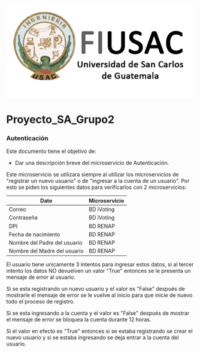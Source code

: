 ![Help Builder Web Site](../../Img/Logo.png)
# Proyecto_SA_Grupo2
### Autenticación
Este documento tiene el objetivo de:
<br>
* Dar una descripción breve del microservicio de Autenticación.

Este microservicio se utilizara siempre al utilizar los microservicios de "registrar un nuevo usuario" o de "ingresar a la cuenta de un usuario". Por esto se piden los siguientes datos para verificarlos con 2 microservicios:

<table>
<thead>
	<tr>
		<th>Dato</th>
		<th>Microservicio</th>
	</tr>
</thead>
<tbody>
	<tr>
		<td>Correo</td>
		<td>BD iVoting</td>
	</tr>
	<tr>
		<td>Contraseña</td>
		<td>BD iVoting</td>
	</tr>
	<tr>
		<td>DPI</td>
		<td>BD RENAP</td>
	</tr>
	<tr>
		<td>Fecha de nacimiento</td>
		<td>BD RENAP</td>
	</tr>
	<tr>
		<td>Nombre del Padre del usuario</td>
		<td>BD RENAP</td>
	</tr>
	<tr>
		<td>Nombre del Madre del usuario</td>
		<td>BD RENAP</td>
	</tr>
</tbody>
</table>

El usuario tiene unicamente 3 intentos para ingresar estos datos, si al tercer intento los datos NO devuelven un valor "True" entonces se le presenta un mensaje de error al usuario.

Si se esta registrando un nuevo usuario y el valor es "False" después de mostrarle el mensaje de error se le vuelve al inicio para que inicie de nuevo todo el proceso de registro.

Si se esta ingresando a la cuenta y el valor es "False" después de mostrar el mensaje de error se bloquea la cuenta durante 12 horas.

Si el valor en efecto es "True" entonces si se estaba registrando se crear el nuevo usuario y si se estaba ingresando se deja entrar a la cuenta del usuario.









